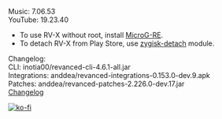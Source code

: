 Music: 7.06.53  
YouTube: 19.23.40  
- To use RV-X without root, install [MicroG-RE](https://github.com/WSTxda/MicroG-RE/releases/latest).  
- To detach RV-X from Play Store, use [zygisk-detach](https://github.com/j-hc/zygisk-detach) module.  

Changelog:  
CLI: inotia00/revanced-cli-4.6.1-all.jar  
Integrations: anddea/revanced-integrations-0.153.0-dev.9.apk  
Patches: anddea/revanced-patches-2.226.0-dev.17.jar  
[Changelog](https://github.com/anddea/revanced-patches/releases/tag/vdev.17)  
  
[![ko-fi](https://ko-fi.com/img/githubbutton_sm.svg)](https://ko-fi.com/W7W8VRK0S)  
